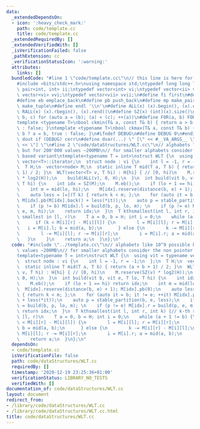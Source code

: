```yaml
---
data:
  _extendedDependsOn:
  - icon: ':heavy_check_mark:'
    path: code/template.cc
    title: code/template.cc
  _extendedRequiredBy: []
  _extendedVerifiedWith: []
  _isVerificationFailed: false
  _pathExtension: cc
  _verificationStatusIcon: ':warning:'
  attributes:
    links: []
  bundledCode: "#line 1 \"code/template.cc\"\n// this line is here for a reason\n\
    #include <bits/stdc++.h>\nusing namespace std;\ntypedef long long ll;\ntypedef\
    \ pair<int, int> ii;\ntypedef vector<int> vi;\ntypedef vector<ii> vii;\ntypedef\
    \ vector<vi> vvi;\ntypedef vector<vii> vvii;\n#define fi first\n#define se second\n\
    #define eb emplace_back\n#define pb push_back\n#define mp make_pair\n#define mt\
    \ make_tuple\n#define endl '\\n'\n#define ALL(x) (x).begin(), (x).end()\n#define\
    \ RALL(x) (x).rbegin(), (x).rend()\n#define SZ(x) (int)(x).size()\n#define FOR(a,\
    \ b, c) for (auto a = (b); (a) < (c); ++(a))\n#define F0R(a, b) FOR (a, 0, (b))\n\
    template <typename T>\nbool ckmin(T& a, const T& b) { return a > b ? a = b, true\
    \ : false; }\ntemplate <typename T>\nbool ckmax(T& a, const T& b) { return a <\
    \ b ? a = b, true : false; }\n#ifndef DEBUG\n#define DEBUG 0\n#endif\n#define\
    \ dout if (DEBUG) cerr\n#define dvar(...) \" [\" << #__VA_ARGS__ \": \" << (__VA_ARGS__)\
    \ << \"] \"\n#line 2 \"code/dataStructures/WLT.cc\"\n// alphabets like 10^9 possible\
    \ but for 200'000 values ~200MB\n// for smaller alphabets consider the non pointer\
    \ based variant\ntemplate<typename T = int>\nstruct WLT {\n  using vit = typename\
    \ vector<T>::iterator;\n  struct node : vi {\n    int l = -1, r = -1;\n  };\n\
    \  T H;\n  vector<node> M;\n  static inline T mid(T a, T b) { return (a + b +\
    \ 1) / 2; }\n  WLT(vector<T> v, T hi) : H{hi} { // [0, hi)\n    M.reserve(SZ(v)\
    \ * log2(H));\n    build(ALL(v), 0, H);\n  }\n  int build(vit b, vit e, T lo,\
    \ T hi) {\n    int idx = SZ(M);\n    M.eb();\n    if (lo + 1 == hi) return idx;\n\
    \    int m = mid(lo, hi);\n    M[idx].reserve(distance(b, e) + 1); M[idx].pb(0);\n\
    \    auto less = [=](T k) { return k < m; };\n    for (auto it = b; it != e; ++it)\
    \ M[idx].pb(M[idx].back() + less(*it));\n    auto p = stable_partition(b, e, less);\n\
    \    if (p != b) M[idx].l = build(b, p, lo, m); \n    if (p != e) M[idx].r = build(p,\
    \ e, m, hi);\n    return idx;\n  }\n  T kthsmallest(int l, int r, int k) {// k-th\
    \ smallest in [l, r)\n    T a = 0, b = H; int i = 0;\n    while (a + 1 != b) {\n\
    \      if (k < M[i][r] - M[i][l]) {\n        l = M[i][l]; r = M[i][r];\n     \
    \   i = M[i].l; b = mid(a, b);\n      } else {\n        k -= M[i][r] - M[i][l];\n\
    \        l -= M[i][l]; r -= M[i][r];\n        i = M[i].r; a = mid(a, b);\n   \
    \   }\n    }\n    return a;\n  }\n};\n"
  code: "#include \"../template.cc\"\n// alphabets like 10^9 possible but for 200'000\
    \ values ~200MB\n// for smaller alphabets consider the non pointer based variant\n\
    template<typename T = int>\nstruct WLT {\n  using vit = typename vector<T>::iterator;\n\
    \  struct node : vi {\n    int l = -1, r = -1;\n  };\n  T H;\n  vector<node> M;\n\
    \  static inline T mid(T a, T b) { return (a + b + 1) / 2; }\n  WLT(vector<T>\
    \ v, T hi) : H{hi} { // [0, hi)\n    M.reserve(SZ(v) * log2(H));\n    build(ALL(v),\
    \ 0, H);\n  }\n  int build(vit b, vit e, T lo, T hi) {\n    int idx = SZ(M);\n\
    \    M.eb();\n    if (lo + 1 == hi) return idx;\n    int m = mid(lo, hi);\n  \
    \  M[idx].reserve(distance(b, e) + 1); M[idx].pb(0);\n    auto less = [=](T k)\
    \ { return k < m; };\n    for (auto it = b; it != e; ++it) M[idx].pb(M[idx].back()\
    \ + less(*it));\n    auto p = stable_partition(b, e, less);\n    if (p != b) M[idx].l\
    \ = build(b, p, lo, m); \n    if (p != e) M[idx].r = build(p, e, m, hi);\n   \
    \ return idx;\n  }\n  T kthsmallest(int l, int r, int k) {// k-th smallest in\
    \ [l, r)\n    T a = 0, b = H; int i = 0;\n    while (a + 1 != b) {\n      if (k\
    \ < M[i][r] - M[i][l]) {\n        l = M[i][l]; r = M[i][r];\n        i = M[i].l;\
    \ b = mid(a, b);\n      } else {\n        k -= M[i][r] - M[i][l];\n        l -=\
    \ M[i][l]; r -= M[i][r];\n        i = M[i].r; a = mid(a, b);\n      }\n    }\n\
    \    return a;\n  }\n};\n"
  dependsOn:
  - code/template.cc
  isVerificationFile: false
  path: code/dataStructures/WLT.cc
  requiredBy: []
  timestamp: '2020-12-19 23:25:36+01:00'
  verificationStatus: LIBRARY_NO_TESTS
  verifiedWith: []
documentation_of: code/dataStructures/WLT.cc
layout: document
redirect_from:
- /library/code/dataStructures/WLT.cc
- /library/code/dataStructures/WLT.cc.html
title: code/dataStructures/WLT.cc
---
```

